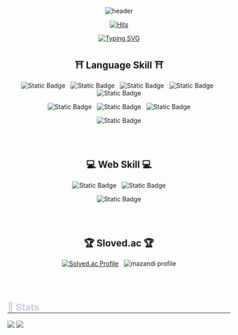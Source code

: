 <div align=center>
  
![header](https://capsule-render.vercel.app/api?type=venom&height=300&color=gradient&text=psw`s%20github&fontColor=c6d0ce&textBg=false&fontSize=70)

[![Hits](https://hits.seeyoufarm.com/api/count/incr/badge.svg?url=https%3A%2F%2Fgithub.com%2Fgjbae1212%2Fhit-counter&count_bg=%2379C83D&title_bg=%23555555&icon=pinboard.svg&icon_color=%23E7E7E7&title=+visitor&edge_flat=false)](https://hits.seeyoufarm.com)

[![Typing SVG](https://readme-typing-svg.demolab.com?font=Fira+Code&weight=700&size=30&letterSpacing=fast&duration=4000&pause=800&center=true&vCenter=true&random=true&width=800&lines=Welcome+To+My+Github;Hello+World;ALGORITHM;%EC%95%88%EB%85%95%ED%95%98%EC%84%B8%EC%9A%94;%E3%81%84%E3%82%89%E3%81%A3%E3%81%97%E3%82%83%E3%81%84%E3%81%BE%E3%81%9B;+PLANT+GRASS+WITH+ME;Lorem+Ipsum;Level+UP;Internet%2C+is+that+still+a+thing%3F;+Laziness%2C+Eccentricity%2C+and+Pride)](https://git.io/typing-svg)

## ⛩ Language Skill ⛩
<!-- 단순 언어 관련 이미지 -->
![Static Badge](https://img.shields.io/badge/C-c?style=flat&logo=c&logoColor=%23A8B9CC&color=%23073551)<!-- C -->
&nbsp;
![Static Badge](https://img.shields.io/badge/C%2B%2B-cplusplus?style=flat&logo=cplusplus&logoColor=FFFFFF&color=%2300599C)<!-- C++ -->
&nbsp;
![Static Badge](https://img.shields.io/badge/java-eclipseide?style=flat&logo=eclipseide&logoColor=FFFFFF&color=%232C2255)<!-- 자바 -->
&nbsp;
![Static Badge](https://img.shields.io/badge/python-python?style=flat&logo=python&logoColor=FFFFFF&color=%233776AB)<!-- 파이썬 -->
&nbsp;
![Static Badge](https://img.shields.io/badge/rust-rust?style=flat&logo=rust&logoColor=FFFFFF&color=%23000000)<!-- 러스트 -->

![Static Badge](https://img.shields.io/badge/html-html?style=flat&logo=html5&logoColor=FFFFFF&color=%23E34F26)<!-- HTML -->
&nbsp;
![Static Badge](https://img.shields.io/badge/css-css?style=flat&logo=css&logoColor=FFFFFF&color=%23663399)<!-- CSS -->
&nbsp;
![Static Badge](https://img.shields.io/badge/javascript-javascript?style=flat&logo=javascript&logoColor=%23F7DF1E&color=555555)<!-- 자바스크립트 -->


![Static Badge](https://img.shields.io/badge/git-git?style=flat&logo=git&logoColor=FFFFFF&color=%23F05032)

<br/>
<br/>

## 💻 Web Skill 💻

![Static Badge](https://img.shields.io/badge/spring-spring?style=flat&logo=spring&logoColor=FFFFFF&color=%236DB33F)<!-- 스프링 -->
&nbsp;
![Static Badge](https://img.shields.io/badge/nodejs-nodejs?style=flat&logo=nodedotjs&logoColor=FFFFFF&color=%235FA04E)<!-- 노드.js -->

![Static Badge](https://img.shields.io/badge/react-react?style=flat&logo=react&logoColor=FFFFFF&color=%2361DAFB)<!-- 리엑트 -->


<br/>
<br/>

## 🏆 Sloved.ac 🏆
[![Solved.ac Profile](http://mazassumnida.wtf/api/v2/generate_badge?boj=pkp20007)](https://solved.ac/pkp20007/)
&nbsp;
![mazandi profile](http://mazandi.herokuapp.com/api?handle=pkp20007&theme=warm)

<br/>
<br/>

<div style="text-align: left;"> 
    <h2 style="border-bottom: 1px solid #21262d; color: #c9d1d9;"> 🏅 Stats </h2> <div style="text-align: left;"> <img src="https://github-readme-stats.vercel.app/api?username=lright-psw&bg_color=180,000000,&title_color=000000&text_color=000000"
         /> <img src="https://github-readme-stats.vercel.app/api/top-langs/?username=lright-psw&layout=compact&bg_color=180,000000,&title_color=000000&text_color=000000"
           /> </div> 
    </div>
    
<br/>
<br/>
<!--
<div style="text-align: left;">
    <h2 style="border-bottom: 1px solid #21262d; color: #c9d1d9;"> 🧑‍💻 Contact me </h2> <br> 
    
</div>
    -->






